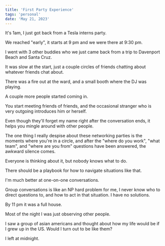 ```yaml
---
title: 'First Party Experience'
tags: 'personal'
date: 'May 21, 2023'
---
```


It's 1am, I just got back from a Tesla interns party.

We reached "early", it starts at 9 pm and we were there at 9:30 pm.

I went with 3 other buddies who we just came back from a trip to Davenport Beach and Santa Cruz.

It was slow at the start, just a couple circles of friends chatting about whatever friends chat about.

There was a fire out at the ward, and a small booth where the DJ was playing.

A couple more people started coming in.

You start meeting friends of friends, and the occasional stranger who is very outgoing introduces him or herself.

Even though they'll forget my name right after the conversation ends, it helps you mingle around with other people.

The one thing I really despise about these networking parties is the moments where you're in a circle, and after the "where do you work", "what team", and "where are you from" questions have been answered, the awkward silence comes.

Everyone is thinking about it, but nobody knows what to do.

There should be a playbook for how to navigate situations like that.

I'm much better at one-on-one conversations.

Group conversations is like an NP hard problem for me, I never know who to direct questions to, and how to act in that situation. I have no solutions.

By 11 pm it was a full house.

Most of the night I was just observing other people.

I saw a group of asian americans and thought about how my life would be if I grew up in the US. Would I turn out to be like them?

I left at midnight.

